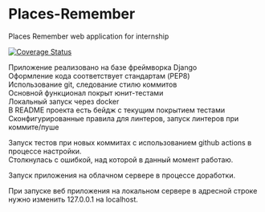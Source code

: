 # Places-Remember
Places Remember web application for internship<br>

[![Coverage Status](https://coveralls.io/repos/github/sonyasergeevass/Places-Remember/badge.svg)](https://coveralls.io/github/sonyasergeevass/Places-Remember)

Приложение реализовано на базе фреймворка Django<br>
Оформление кода соответствует стандартам (PEP8)<br>
Использование git, следование стилю коммитов<br>
Основной функционал покрыт юнит-тестами<br>
Локальный запуск через docker<br>
В README проекта есть бейдж с текущим покрытием тестами<br>
Сконфигурированные правила для линтеров, запуск линтеров при коммите/пуше


Запуск тестов при новых коммитах с использованием github actions в процессе настройки.<br>
Столкнулась с ошибкой, над которой в данный момент работаю.<br>


Запуск приложения на облачном сервере в процессе доработки.<br>

При запуске веб приложения на локальном сервере в адресной строке нужно изменить 127.0.0.1 на localhost.<br>
 
 


 

